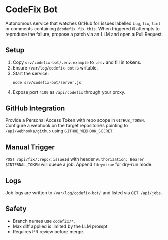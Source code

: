 # CodeFix Bot

Autonomous service that watches GitHub for issues labelled `bug`, `fix`, `lint` or comments containing `@codefix fix this`. When triggered it attempts to reproduce the failure, propose a patch via an LLM and open a Pull Request.

## Setup

1. Copy `srv/codefix-bot/.env.example` to `.env` and fill in tokens.
2. Ensure `/var/log/codefix-bot` is writable.
3. Start the service:
   ```bash
   node srv/codefix-bot/server.js
   ```
4. Expose port `4100` as `/api/codefix` through your proxy.

## GitHub Integration

Provide a Personal Access Token with repo scope in `GITHUB_TOKEN`. Configure a webhook on the target repositories pointing to `/api/webhooks/github` using `GITHUB_WEBHOOK_SECRET`.

## Manual Trigger

`POST /api/fix/:repo/:issueId` with header `Authorization: Bearer $INTERNAL_TOKEN` will queue a job. Append `?dry=true` for dry-run mode.

## Logs

Job logs are written to `/var/log/codefix-bot/` and listed via `GET /api/jobs`.

## Safety

* Branch names use `codefix/*`.
* Max diff applied is limited by the LLM prompt.
* Requires PR review before merge.
